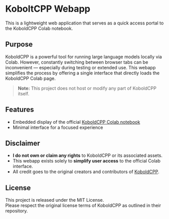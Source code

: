 # KoboltCPP Webapp

This is a lightweight web application that serves as a quick access portal to the KoboldCPP Colab notebook.

## Purpose

KoboldCPP is a powerful tool for running large language models locally via Colab. However, constantly switching between browser tabs can be inconvenient — especially during testing or extended use. This webapp simplifies the process by offering a single interface that directly loads the KoboldCPP Colab page.

> **Note:** This project does not host or modify any part of KoboldCPP itself.

## Features

- Embedded display of the official [KoboldCPP Colab notebook](https://colab.research.google.com/github/lostruins/koboldcpp/blob/concedo/colab.ipynb)
- Minimal interface for a focused experience


## Disclaimer

- **I do not own or claim any rights** to KoboldCPP or its associated assets.
- This webapp exists solely to **simplify user access** to the official Colab interface.
- All credit goes to the original creators and contributors of [KoboldCPP](https://github.com/LostRuins/koboldcpp).

## License

This project is released under the MIT License.  
Please respect the original license terms of KoboldCPP as outlined in their repository.
